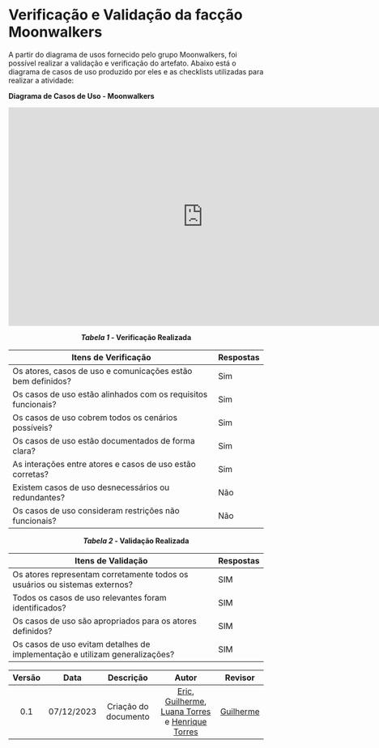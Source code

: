 # Verificação e Validação da facção Moonwalkers

A partir do diagrama de usos fornecido pelo grupo Moonwalkers, foi possível realizar a validação e verificação do artefato. Abaixo está o diagrama de casos de uso produzido por eles e as checklists utilizadas para realizar a atividade:

**Diagrama de Casos de Uso - Moonwalkers**

<center>

<iframe width="768" height="432" src="https://miro.com/app/live-embed/uXjVNHcKX9Y=/?moveToViewport=3830,-1532,2494,1919&embedId=160663294846" frameborder="0" scrolling="no" allow="fullscreen; clipboard-read; clipboard-write" allowfullscreen></iframe>


**_Tabela 1_ - Verificação Realizada**

| Itens de Verificação | Respostas |
|----------------------|-----------|
| Os atores, casos de uso e comunicações estão bem definidos? | Sim |
| Os casos de uso estão alinhados com os requisitos funcionais? | Sim |
| Os casos de uso cobrem todos os cenários possíveis? | Sim |
| Os casos de uso estão documentados de forma clara? | Sim |
| As interações entre atores e casos de uso estão corretas? | Sim |
| Existem casos de uso desnecessários ou redundantes? | Não |
| Os casos de uso consideram restrições não funcionais? | Não |

**_Tabela 2_ - Validação Realizada**

| Itens de Validação | Respostas |
|--------------------|-----------|
| Os atores representam corretamente todos os usuários ou sistemas externos? | SIM |
| Todos os casos de uso relevantes foram identificados? | SIM |
| Os casos de uso são apropriados para os atores definidos? | SIM |
| Os casos de uso evitam detalhes de implementação e utilizam generalizações? | SIM |

</center> 

| Versão |    Data    |      Descrição       |  Autor  | Revisor |
| :----: | :--------: | :------------------: | :-----: | :-----: |
|  0.1   | 07/12/2023 | Criação do documento | [Eric](https://github.com/Ericcs10), [Guilherme](https://github.com/GG555-13), [Luana Torres](https://github.com/luanatorress) e [Henrique Torres](https://github.com/henriqtorresl) | [Guilherme](https://github.com/GG555-13)  |